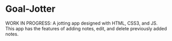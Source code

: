 # Goal-Jotter
WORK IN PROGRESS: A jotting app designed with HTML, CSS3, and JS. This app has the features of adding notes, edit, and delete previously added notes.
